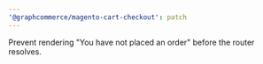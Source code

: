 ```yaml
---
'@graphcommerce/magento-cart-checkout': patch
---
```


Prevent rendering "You have not placed an order" before the router resolves.
